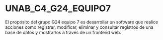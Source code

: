 # UNAB_C4_G24_EQUIPO7
El propósito del grupo G24 equipo 7 es desarrollar un software que realice acciones como registrar, modificar, eliminar y consultar registros de una base de datos y mostrarlos a través de un frontend web. 
